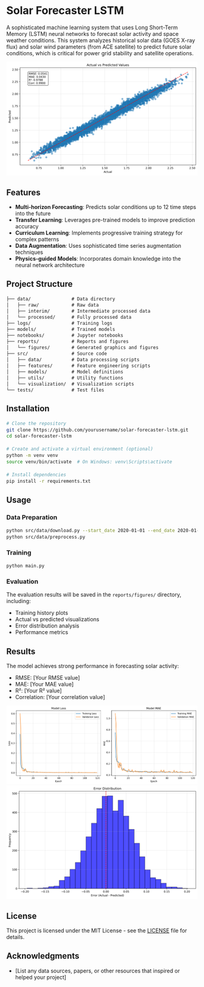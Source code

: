 # Solar Forecaster LSTM

A sophisticated machine learning system that uses Long Short-Term Memory (LSTM) neural networks to forecast solar activity and space weather conditions. This system analyzes historical solar data (GOES X-ray flux) and solar wind parameters (from ACE satellite) to predict future solar conditions, which is critical for power grid stability and satellite operations.

![Solar Forecasting](reports/figures/actual_vs_predicted.png)

## Features

- **Multi-horizon Forecasting**: Predicts solar conditions up to 12 time steps into the future
- **Transfer Learning**: Leverages pre-trained models to improve prediction accuracy
- **Curriculum Learning**: Implements progressive training strategy for complex patterns
- **Data Augmentation**: Uses sophisticated time series augmentation techniques
- **Physics-guided Models**: Incorporates domain knowledge into the neural network architecture

## Project Structure

```
├── data/               # Data directory
│   ├── raw/            # Raw data
│   ├── interim/        # Intermediate processed data
│   └── processed/      # Fully processed data
├── logs/               # Training logs
├── models/             # Trained models
├── notebooks/          # Jupyter notebooks
├── reports/            # Reports and figures
│   └── figures/        # Generated graphics and figures
├── src/                # Source code
│   ├── data/           # Data processing scripts
│   ├── features/       # Feature engineering scripts
│   ├── models/         # Model definitions
│   ├── utils/          # Utility functions
│   └── visualization/  # Visualization scripts
└── tests/              # Test files
```

## Installation

```bash
# Clone the repository
git clone https://github.com/yourusername/solar-forecaster-lstm.git
cd solar-forecaster-lstm

# Create and activate a virtual environment (optional)
python -m venv venv
source venv/bin/activate  # On Windows: venv\Scripts\activate

# Install dependencies
pip install -r requirements.txt
```

## Usage

### Data Preparation

```bash
python src/data/download.py --start_date 2020-01-01 --end_date 2020-01-31
python src/data/preprocess.py
```

### Training

```bash
python main.py
```

### Evaluation

The evaluation results will be saved in the `reports/figures/` directory, including:
- Training history plots
- Actual vs predicted visualizations
- Error distribution analysis
- Performance metrics

## Results

The model achieves strong performance in forecasting solar activity:

- RMSE: [Your RMSE value]
- MAE: [Your MAE value]
- R²: [Your R² value]
- Correlation: [Your correlation value]

![Training History](reports/figures/training_history.png)
![Error Analysis](reports/figures/error_distribution.png)

## License

This project is licensed under the MIT License - see the [LICENSE](LICENSE) file for details.

## Acknowledgments

- [List any data sources, papers, or other resources that inspired or helped your project]